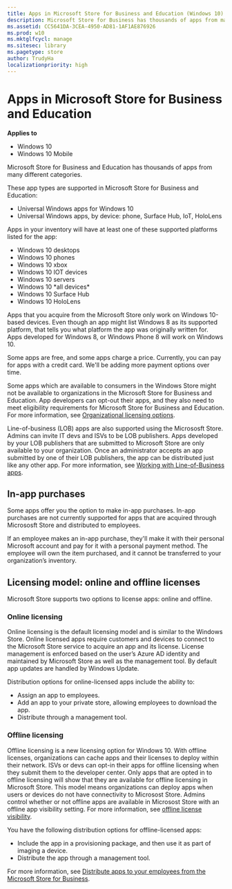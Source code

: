 ```yaml
---
title: Apps in Microsoft Store for Business and Education (Windows 10)
description: Microsoft Store for Business has thousands of apps from many different categories.
ms.assetid: CC5641DA-3CEA-4950-AD81-1AF1AE876926
ms.prod: w10
ms.mktglfcycl: manage
ms.sitesec: library
ms.pagetype: store
author: TrudyHa
localizationpriority: high
---
```


# Apps in Microsoft Store for Business and Education


**Applies to**

-   Windows 10
-   Windows 10 Mobile

Microsoft Store for Business and Education has thousands of apps from many different categories.

These app types are supported in Microsoft Store for Business and Education:

- Universal Windows apps for Windows 10
- Universal Windows apps, by device: phone, Surface Hub, IoT, HoloLens

Apps in your inventory will have at least one of these supported platforms listed for the app:

- Windows 10 desktops
- Windows 10 phones
- Windows 10 xbox
- Windows 10 IOT devices
- Windows 10 servers
- Windows 10 \*all devices\*
- Windows 10 Surface Hub
- Windows 10 HoloLens

Apps that you acquire from the Microsoft Store only work on Windows 10-based devices. Even though an app might list Windows 8 as its supported platform, that tells you what platform the app was originally written for. Apps developed for Windows 8, or Windows Phone 8 will work on Windows 10.

Some apps are free, and some apps charge a price. Currently, you can pay for apps with a credit card. We'll be adding more payment options over time.

Some apps which are available to consumers in the Windows Store might not be available to organizations in the Microsoft Store for Business and Education. App developers can opt-out their apps, and they also need to meet eligibility requirements for Microsoft Store for Business and Education. For more information, see [Organizational licensing options](https://msdn.microsoft.com/windows/uwp/publish/organizational-licensing). 

Line-of-business (LOB) apps are also supported using the Micrososft Store. Admins can invite IT devs and ISVs to be LOB publishers. Apps developed by your LOB publishers that are submitted to Microsoft Store are only available to your organization. Once an administrator accepts an app submitted by one of their LOB publishers, the app can be distributed just like any other app. For more information, see [Working with Line-of-Business apps](working-with-line-of-business-apps.md).

## In-app purchases

Some apps offer you the option to make in-app purchases. In-app purchases are not currently supported for apps that are acquired through Micrososft Store and distributed to employees.

If an employee makes an in-app purchase, they'll make it with their personal Microsoft account and pay for it with a personal payment method. The employee will own the item purchased, and it cannot be transferred to your organization’s inventory.

## <a href="" id="licensing-model"></a>Licensing model: online and offline licenses

Microsoft Store supports two options to license apps: online and offline.

### Online licensing
Online licensing is the default licensing model and is similar to the Windows Store. Online licensed apps require customers and devices to connect to the Microsoft Store service to acquire an app and its license. License management is enforced based on the user’s Azure AD identity and maintained by Microsoft Store as well as the management tool. By default app updates are handled by Windows Update.

Distribution options for online-licensed apps include the ability to:

- Assign an app to employees.
- Add an app to your private store, allowing employees to download the app.
- Distribute through a management tool.

### Offline licensing
Offline licensing is a new licensing option for Windows 10. With offline licenses, organizations can cache apps and their licenses to deploy within their network. ISVs or devs can opt-in their apps for offline licensing when they submit them to the developer center. Only apps that are opted in to offline licensing will show that they are available for offline licensing in Microsoft Store. This model means organizations can deploy apps when users or devices do not have connectivity to Microsost Store. Admins control whether or not offline apps are available in Microsost Store with an offline app visibility setting. For more information, see [offline license visibility](https://technet.microsoft.com/itpro/windows/manage/update-windows-store-for-business-account-settings#offline-licensing). 

You have the following distribution options for offline-licensed apps:

- Include the app in a provisioning package, and then use it as part of imaging a device.
- Distribute the app through a management tool.

For more information, see [Distribute apps to your employees from the Microsoft Store for Business](distribute-apps-to-your-employees-windows-store-for-business.md).